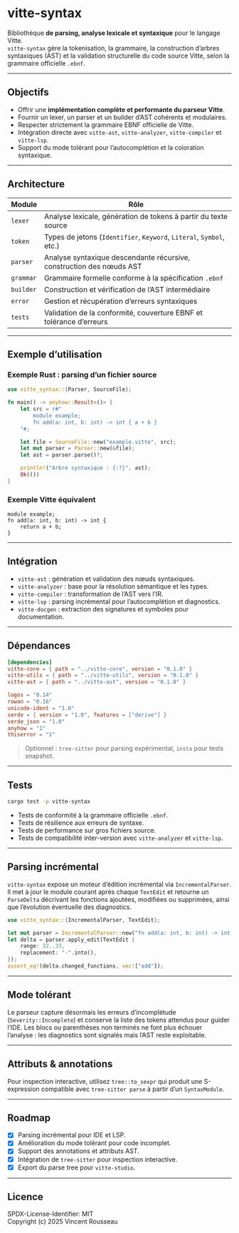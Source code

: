 

# vitte-syntax

Bibliothèque **de parsing, analyse lexicale et syntaxique** pour le langage Vitte.  
`vitte-syntax` gère la tokenisation, la grammaire, la construction d’arbres syntaxiques (AST) et la validation structurelle du code source Vitte, selon la grammaire officielle `.ebnf`.

---

## Objectifs

- Offrir une **implémentation complète et performante du parseur Vitte**.  
- Fournir un lexer, un parser et un builder d’AST cohérents et modulaires.  
- Respecter strictement la grammaire EBNF officielle de Vitte.  
- Intégration directe avec `vitte-ast`, `vitte-analyzer`, `vitte-compiler` et `vitte-lsp`.  
- Support du mode tolérant pour l’autocomplétion et la coloration syntaxique.

---

## Architecture

| Module        | Rôle |
|---------------|------|
| `lexer`       | Analyse lexicale, génération de tokens à partir du texte source |
| `token`       | Types de jetons (`Identifier`, `Keyword`, `Literal`, `Symbol`, etc.) |
| `parser`      | Analyse syntaxique descendante récursive, construction des nœuds AST |
| `grammar`     | Grammaire formelle conforme à la spécification `.ebnf` |
| `builder`     | Construction et vérification de l’AST intermédiaire |
| `error`       | Gestion et récupération d’erreurs syntaxiques |
| `tests`       | Validation de la conformité, couverture EBNF et tolérance d’erreurs |

---

## Exemple d’utilisation

### Exemple Rust : parsing d’un fichier source

```rust
use vitte_syntax::{Parser, SourceFile};

fn main() -> anyhow::Result<()> {
    let src = r#"
        module example;
        fn add(a: int, b: int) -> int { a + b }
    "#;

    let file = SourceFile::new("example.vitte", src);
    let mut parser = Parser::new(&file);
    let ast = parser.parse()?;

    println!("Arbre syntaxique : {:?}", ast);
    Ok(())
}
```

### Exemple Vitte équivalent

```vitte
module example;
fn add(a: int, b: int) -> int {
    return a + b;
}
```

---

## Intégration

- `vitte-ast` : génération et validation des nœuds syntaxiques.  
- `vitte-analyzer` : base pour la résolution sémantique et les types.  
- `vitte-compiler` : transformation de l’AST vers l’IR.  
- `vitte-lsp` : parsing incrémental pour l’autocomplétion et diagnostics.  
- `vitte-docgen` : extraction des signatures et symboles pour documentation.

---

## Dépendances

```toml
[dependencies]
vitte-core = { path = "../vitte-core", version = "0.1.0" }
vitte-utils = { path = "../vitte-utils", version = "0.1.0" }
vitte-ast = { path = "../vitte-ast", version = "0.1.0" }

logos = "0.14"
rowan = "0.16"
unicode-ident = "1.0"
serde = { version = "1.0", features = ["derive"] }
serde_json = "1.0"
anyhow = "1"
thiserror = "1"
```

> Optionnel : `tree-sitter` pour parsing expérimental, `insta` pour tests snapshot.

---

## Tests

```bash
cargo test -p vitte-syntax
```

- Tests de conformité à la grammaire officielle `.ebnf`.  
- Tests de résilience aux erreurs de syntaxe.  
- Tests de performance sur gros fichiers source.  
- Tests de compatibilité inter-version avec `vitte-analyzer` et `vitte-lsp`.

---

## Parsing incrémental

`vitte-syntax` expose un moteur d’édition incrémental via `IncrementalParser`. Il met à jour
le module courant après chaque `TextEdit` et retourne un `ParseDelta` décrivant les fonctions
ajoutées, modifiées ou supprimées, ainsi que l’évolution éventuelle des diagnostics.

```rust
use vitte_syntax::{IncrementalParser, TextEdit};

let mut parser = IncrementalParser::new("fn add(a: int, b: int) -> int { a + b }\n");
let delta = parser.apply_edit(TextEdit {
    range: 32..33,
    replacement: "-".into(),
});
assert_eq!(delta.changed_functions, vec!["add"]);
```

---

## Mode tolérant

Le parseur capture désormais les erreurs d’incomplétude (`Severity::Incomplete`) et conserve
la liste des tokens attendus pour guider l’IDE. Les blocs ou parenthèses non terminés ne font
plus échouer l’analyse : les diagnostics sont signalés mais l’AST reste exploitable.

---

## Attributs & annotations

Pour inspection interactive, utilisez `tree::to_sexpr` qui produit une S-expression
compatible avec `tree-sitter parse` à partir d’un `SyntaxModule`.

---

## Roadmap

- [x] Parsing incrémental pour IDE et LSP.  
- [x] Amélioration du mode tolérant pour code incomplet.  
- [x] Support des annotations et attributs AST.  
- [x] Intégration de `tree-sitter` pour inspection interactive.  
- [x] Export du parse tree pour `vitte-studio`.

---

## Licence

SPDX-License-Identifier: MIT  
Copyright (c) 2025 Vincent Rousseau
